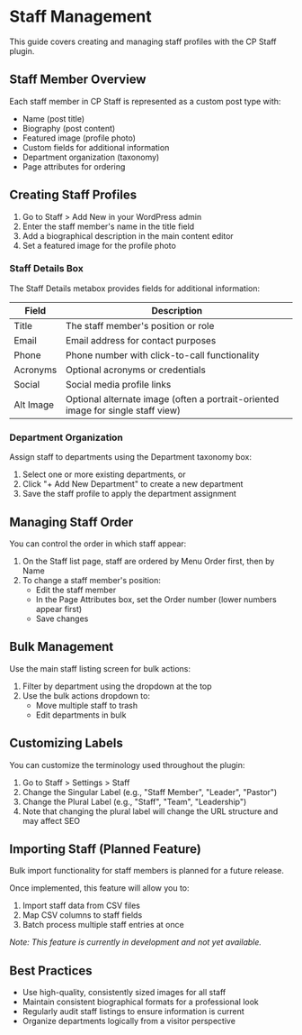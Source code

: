 # Staff Management

This guide covers creating and managing staff profiles with the CP Staff plugin.

## Staff Member Overview

Each staff member in CP Staff is represented as a custom post type with:

- Name (post title)
- Biography (post content)
- Featured image (profile photo)
- Custom fields for additional information
- Department organization (taxonomy)
- Page attributes for ordering

## Creating Staff Profiles

1. Go to Staff > Add New in your WordPress admin
2. Enter the staff member's name in the title field
3. Add a biographical description in the main content editor
4. Set a featured image for the profile photo

### Staff Details Box

The Staff Details metabox provides fields for additional information:

| Field | Description |
|-------|-------------|
| Title | The staff member's position or role |
| Email | Email address for contact purposes |
| Phone | Phone number with click-to-call functionality |
| Acronyms | Optional acronyms or credentials |
| Social | Social media profile links |
| Alt Image | Optional alternate image (often a portrait-oriented image for single staff view) |

### Department Organization

Assign staff to departments using the Department taxonomy box:

1. Select one or more existing departments, or
2. Click "+ Add New Department" to create a new department
3. Save the staff profile to apply the department assignment

## Managing Staff Order

You can control the order in which staff appear:

1. On the Staff list page, staff are ordered by Menu Order first, then by Name
2. To change a staff member's position:
   - Edit the staff member
   - In the Page Attributes box, set the Order number (lower numbers appear first)
   - Save changes

## Bulk Management

Use the main staff listing screen for bulk actions:

1. Filter by department using the dropdown at the top
2. Use the bulk actions dropdown to:
   - Move multiple staff to trash
   - Edit departments in bulk

## Customizing Labels

You can customize the terminology used throughout the plugin:

1. Go to Staff > Settings > Staff
2. Change the Singular Label (e.g., "Staff Member", "Leader", "Pastor")
3. Change the Plural Label (e.g., "Staff", "Team", "Leadership")
4. Note that changing the plural label will change the URL structure and may affect SEO

## Importing Staff (Planned Feature)

Bulk import functionality for staff members is planned for a future release.

Once implemented, this feature will allow you to:
1. Import staff data from CSV files
2. Map CSV columns to staff fields
3. Batch process multiple staff entries at once

*Note: This feature is currently in development and not yet available.*

## Best Practices

- Use high-quality, consistently sized images for all staff
- Maintain consistent biographical formats for a professional look
- Regularly audit staff listings to ensure information is current
- Organize departments logically from a visitor perspective